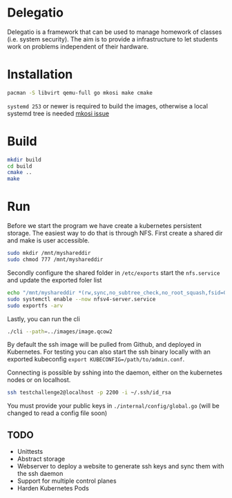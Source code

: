# Delegatio

Delegatio is a framework that can be used to manage homework of classes (i.e. system security). The aim is to provide a infrastructure to let students work on problems independent of their hardware. 

# Installation
```bash
pacman -S libvirt qemu-full go mkosi make cmake 
```
`systemd 253` or newer is required to build the images, otherwise a local systemd tree is needed [mkosi issue](https://github.com/systemd/mkosi/issues/1290)

# Build
```bash
mkdir build
cd build
cmake ..
make
```

# Run
Before we start the program we have create a kubernetes persistent storage. The easiest way to do that is through NFS. 
First create a shared dir and make is user accessible.
```bash
sudo mkdir /mnt/myshareddir
sudo chmod 777 /mnt/myshareddir
```
Secondly configure the shared folder in `/etc/exports` start the `nfs.service` and update the exported foler list
```bash
echo "/mnt/myshareddir *(rw,sync,no_subtree_check,no_root_squash,fsid=0)" | sudo tee -a /etc/exports
sudo systemctl enable --now nfsv4-server.service
sudo exportfs -arv
```
Lastly, you can run the cli
```bash
./cli --path=../images/image.qcow2
```
By default the ssh image will be pulled from Github, and deployed in Kubernetes. For testing you can also start the ssh binary locally with an exported kubeconfig `export KUBECONFIG=/path/to/admin.conf`.

Connecting is possible by sshing into the daemon, either on the kubernetes nodes or on localhost.
```bash
ssh testchallenge2@localhost -p 2200 -i ~/.ssh/id_rsa
```
You must provide your public keys in `./internal/config/global.go` (will be changed to read a config file soon) 

## TODO
* Unittests
* Abstract storage
* Webserver to deploy a website to generate ssh keys and sync them with the ssh daemon
* Support for multiple control planes
* Harden Kubernetes Pods
